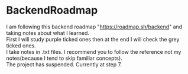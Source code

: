 # BackendRoadmap
I am following this backend roadmap "https://roadmap.sh/backend" and taking notes about what I learned. <br/>
First I will study purple ticked ones then at the end I will check the grey ticked ones.<br/>
I take notes in .txt files. I recommend you to follow the reference not my notes(because I tend to skip familiar concepts).<br/>
The project has suspended. Currently at step 7.<br/>
